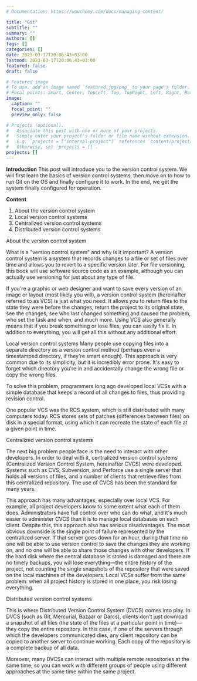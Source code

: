 ```yaml
---
# Documentation: https://wowchemy.com/docs/managing-content/

title: "Git"
subtitle: ""
summary: ""
authors: []
tags: []
categories: []
date: 2023-03-17T20:06:43+03:00
lastmod: 2023-03-17T20:06:43+03:00
featured: false
draft: false

# Featured image
# To use, add an image named `featured.jpg/png` to your page's folder.
# Focal points: Smart, Center, TopLeft, Top, TopRight, Left, Right, BottomLeft, Bottom, BottomRight.
image:
  caption: ""
  focal_point: ""
  preview_only: false

# Projects (optional).
#   Associate this post with one or more of your projects.
#   Simply enter your project's folder or file name without extension.
#   E.g. `projects = ["internal-project"]` references `content/project/deep-learning/index.md`.
#   Otherwise, set `projects = []`.
projects: []
---
```


**Introduction**
This post will introduce you to the version control system. We will first learn the basics of version control systems, then move on to how to run Git on the OS and finally configure it to work. In the end, we get the system finally configured for operation.

**Content**

1. About the version control system
2. Local version control systems
3. Centralized version control systems
4. Distributed version control systems


About the version control system

What is a "version control system" and why is it important? A version control system is a system that records changes to a file or set of files over time and allows you to revert to a specific version later. For file versioning, this book will use software source code as an example, although you can actually use versioning for just about any type of file.

If you're a graphic or web designer and want to save every version of an image or layout (most likely you will), a version control system (hereinafter referred to as VCS) is just what you need. It allows you to return files to the state they were before the changes, return the project to its original state, see the changes, see who last changed something and caused the problem, who set the task and when, and much more. Using VCS also generally means that if you break something or lose files, you can easily fix it. In addition to everything, you will get all this without any additional effort.


Local version control systems
Many people use copying files into a separate directory as a version control method (perhaps even a timestamped directory, if they're smart enough). This approach is very common due to its simplicity, but it is incredibly error prone. It's easy to forget which directory you're in and accidentally change the wrong file or copy the wrong files.

To solve this problem, programmers long ago developed local VCSs with a simple database that keeps a record of all changes to files, thus providing revision control.

One popular VCS was the RCS system, which is still distributed with many computers today. RCS stores sets of patches (differences between files) on disk in a special format, using which it can recreate the state of each file at a given point in time.


Centralized version control systems

The next big problem people face is the need to interact with other developers. In order to deal with it, centralized version control systems (Centralized Version Control System, hereinafter CVCS) were developed. Systems such as CVS, Subversion, and Perforce use a single server that holds all versions of files, and a number of clients that retrieve files from this centralized repository. The use of CVCS has been the standard for many years.

This approach has many advantages, especially over local VCS. For example, all project developers know to some extent what each of them does. Administrators have full control over who can do what, and it's much easier to administer CVCS than it is to manage local databases on each client.
Despite this, this approach also has serious disadvantages. The most obvious downside is the single point of failure represented by the centralized server. If that server goes down for an hour, during that time no one will be able to use version control to save the changes they are working on, and no one will be able to share those changes with other developers. If the hard disk where the central database is stored is damaged and there are no timely backups, you will lose everything—the entire history of the project, not counting the single snapshots of the repository that were saved on the local machines of the developers. Local VCSs suffer from the same problem: when all project history is stored in one place, you risk losing everything.


Distributed version control systems

This is where Distributed Version Control System (DVCS) comes into play. In DVCS (such as Git, Mercurial, Bazaar or Darcs), clients don't just download a snapshot of all files (the state of the files at a particular point in time)—they copy the entire repository. In this case, if one of the servers through which the developers communicated dies, any client repository can be copied to another server to continue working. Each copy of the repository is a complete backup of all data.

Moreover, many DVCSs can interact with multiple remote repositories at the same time, so you can work with different groups of people using different approaches at the same time within the same project.
